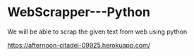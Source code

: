 # WebScrapper---Python
We will be able to scrap the given text from web using python


https://afternoon-citadel-09925.herokuapp.com/
